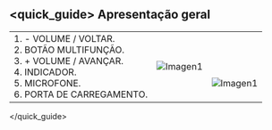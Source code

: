## <quick_guide> Apresentação geral

|  |  |  |
|:-------|:-------|:-------|
|1. - VOLUME / VOLTAR. <br> 2.	BOTÃO MULTIFUNÇÃO. <br> 3. + VOLUME / AVANÇAR. <br> 4.	INDICADOR. <br> 5. MICROFONE. <br> 6.	PORTA DE CARREGAMENTO.|![Imagen1](http://static.energysistem.com/images/manuals/42556/561d19aba1c67.jpg)|<br> <br> <br> ![Imagen1](http://static.energysistem.com/images/manuals/42556/561e76e3e2cbd.jpg)|
</quick_guide>
